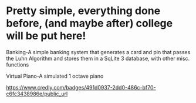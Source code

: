 # Pretty simple, everything done before, (and maybe after) college will be put here!

Banking-A simple banking system that generates a card and pin that passes the Luhn Algorithm and stores them in a SqLite 3 database, with other misc. functions

Virtual Piano-A simulated 1 octave piano 

https://www.credly.com/badges/491d0937-2dd0-486c-bf70-c6fc3438986e/public_url
